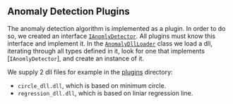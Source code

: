 ## Anomaly Detection Plugins
The anomaly detection algorithm is implemented as a plugin.
In order to do so, we created an interface [```IAnomlyDetector```](PluginInterface/IAnomalyDetector.cs).
All plugins must know this interface and implement it.
In the [```AnomalyDllLoader```](AP2ex1/Model/ModelImplement/AnomalyDLLLoader.cs) class we load a dll, iterating through all types defined in it, look for one that implements [```IAnomlyDetector```], and create an instance of it.

We supply 2 dll files for example in the [plugins](https://github.com/HochItay/AP2ex1/tree/develop/plugins) directory:
- ```circle_dll.dll```, which is based on minimum circle.
- ```regression_dll.dll```, which is based on liniar regression line.
